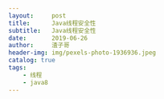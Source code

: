 ```yaml
---
layout:     post
title:      Java线程安全性
subtitle:   Java线程安全性
date:       2019-06-26
author:     渣子哥
header-img: img/pexels-photo-1936936.jpeg
catalog: true
tags:
    - 线程
    - java8
---
```


